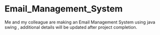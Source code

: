 # Email_Management_System
Me and my colleague are making an Email Management System using java swing , additional details will be updated after project completion.

